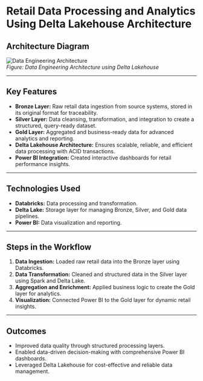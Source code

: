 # Retail Data Processing and Analytics Using Delta Lakehouse Architecture

## Architecture Diagram
![Data Engineering Architecture](path/to/architecture-image.png)  
*Figure: Data Engineering Architecture using Delta Lakehouse*

---

## Key Features
- **Bronze Layer:** Raw retail data ingestion from source systems, stored in its original format for traceability.
- **Silver Layer:** Data cleansing, transformation, and integration to create a structured, query-ready dataset.
- **Gold Layer:** Aggregated and business-ready data for advanced analytics and reporting.
- **Delta Lakehouse Architecture:** Ensures scalable, reliable, and efficient data processing with ACID transactions.
- **Power BI Integration:** Created interactive dashboards for retail performance insights.

---

## Technologies Used
- **Databricks:** Data processing and transformation.
- **Delta Lake:** Storage layer for managing Bronze, Silver, and Gold data pipelines.
- **Power BI:** Data visualization and reporting.

---

## Steps in the Workflow
1. **Data Ingestion:** Loaded raw retail data into the Bronze layer using Databricks.
2. **Data Transformation:** Cleaned and structured data in the Silver layer using Spark and Delta Lake.
3. **Aggregation and Enrichment:** Applied business logic to create the Gold layer for analytics.
4. **Visualization:** Connected Power BI to the Gold layer for dynamic retail insights.

---

## Outcomes
- Improved data quality through structured processing layers.
- Enabled data-driven decision-making with comprehensive Power BI dashboards.
- Leveraged Delta Lakehouse for cost-effective and reliable data management.
